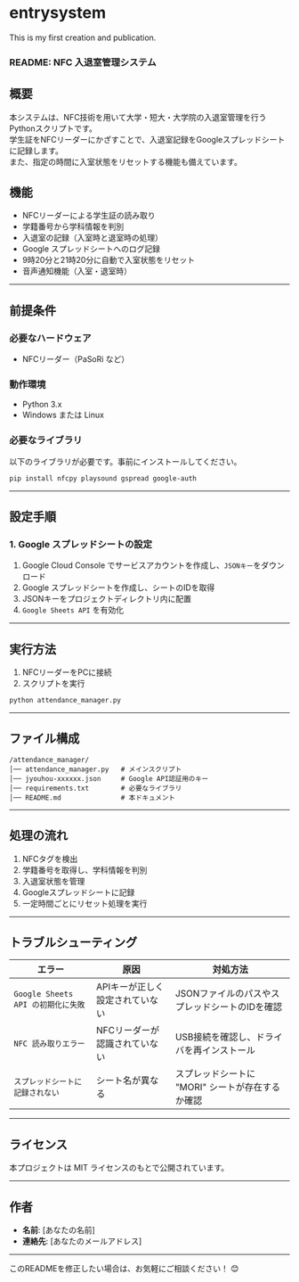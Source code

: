 # entrysystem
This is my first creation and publication.
### **README: NFC 入退室管理システム**

## **概要**
本システムは、NFC技術を用いて大学・短大・大学院の入退室管理を行うPythonスクリプトです。  
学生証をNFCリーダーにかざすことで、入退室記録をGoogleスプレッドシートに記録します。  
また、指定の時間に入室状態をリセットする機能も備えています。

## **機能**
- NFCリーダーによる学生証の読み取り
- 学籍番号から学科情報を判別
- 入退室の記録（入室時と退室時の処理）
- Google スプレッドシートへのログ記録
- 9時20分と21時20分に自動で入室状態をリセット
- 音声通知機能（入室・退室時）

---

## **前提条件**
### **必要なハードウェア**
- NFCリーダー（PaSoRi など）

### **動作環境**
- Python 3.x
- Windows または Linux

### **必要なライブラリ**
以下のライブラリが必要です。事前にインストールしてください。

```bash
pip install nfcpy playsound gspread google-auth
```

---

## **設定手順**
### **1. Google スプレッドシートの設定**
1. Google Cloud Console でサービスアカウントを作成し、`JSONキー`をダウンロード
2. Google スプレッドシートを作成し、シートのIDを取得
3. JSONキーをプロジェクトディレクトリ内に配置
4. `Google Sheets API` を有効化

---

## **実行方法**
1. NFCリーダーをPCに接続
2. スクリプトを実行

```bash
python attendance_manager.py
```

---

## **ファイル構成**
```
/attendance_manager/
│── attendance_manager.py   # メインスクリプト
│── jyouhou-xxxxxx.json     # Google API認証用のキー
│── requirements.txt        # 必要なライブラリ
│── README.md               # 本ドキュメント
```

---

## **処理の流れ**
1. NFCタグを検出
2. 学籍番号を取得し、学科情報を判別
3. 入退室状態を管理
4. Googleスプレッドシートに記録
5. 一定時間ごとにリセット処理を実行

---

## **トラブルシューティング**
| **エラー** | **原因** | **対処方法** |
|------------|--------|--------------|
| `Google Sheets API の初期化に失敗` | APIキーが正しく設定されていない | JSONファイルのパスやスプレッドシートのIDを確認 |
| `NFC 読み取りエラー` | NFCリーダーが認識されていない | USB接続を確認し、ドライバを再インストール |
| `スプレッドシートに記録されない` | シート名が異なる | スプレッドシートに "MORI" シートが存在するか確認 |

---

## **ライセンス**
本プロジェクトは MIT ライセンスのもとで公開されています。

---

## **作者**
- **名前**: [あなたの名前]
- **連絡先**: [あなたのメールアドレス]

---

このREADMEを修正したい場合は、お気軽にご相談ください！ 😊
